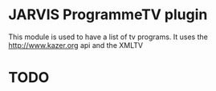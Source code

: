 JARVIS ProgrammeTV plugin
======
This module is used to have a list of tv programs.
It uses the http://www.kazer.org api and the XMLTV

TODO
======
